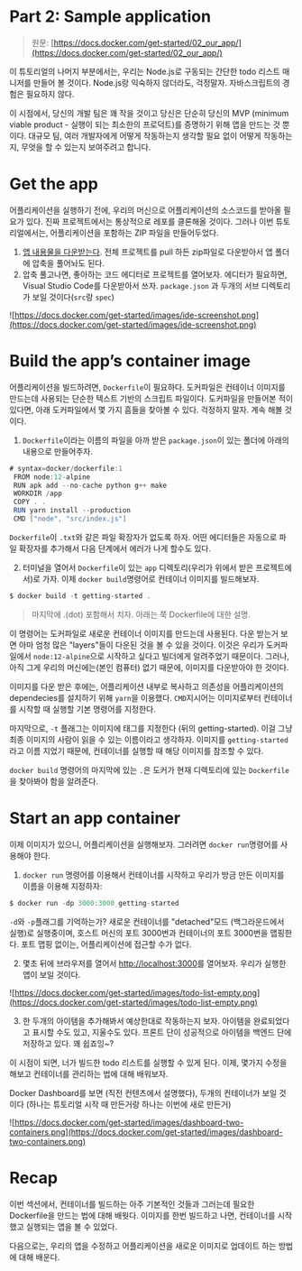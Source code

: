 # Part 2: Sample application
> 원문: [https://docs.docker.com/get-started/02_our_app/](https://docs.docker.com/get-started/02_our_app/)

이 튜토리얼의 나머지 부분에서는, 우리는 Node.js로 구동되는 간단한 todo 리스트 매니저를 만들어 볼 것이다. Node.js랑 익숙하지 않더라도, 걱정말자. 자바스크립트의 경험은 필요하지 않다. 

이 시점에서, 당신의 개발 팀은 꽤 작을 것이고 당신은 단순히 당신의 MVP (minimum viable product - 실행이 되는 최소한의 프로덕트)를 증명하기 위해 앱을 만드는 것 뿐이다. 대규모 팀, 여러 개발자에게 어떻게 작동하는지 생각할 필요 없이 어떻게 작동하는지, 무엇을 할 수 있는지 보여주려고 합니다.

# Get the app

어플리케이션을 실행하기 전에, 우리의 머신으로 어플리케이션의 소스코드를 받아올 필요가 있다. 진짜 프로젝트에서는 통상적으로 레포를 클론해올 것이다. 그러나 이번 튜토리얼에서는, 어플리케이션을 포함하는 ZIP 파일을 만들어두었다. 

1. [앱 내용물을 다운받는다](https://github.com/docker/getting-started/tree/master/app). 전체 프로젝트를 pull 하든 zip파일로 다운받아서 앱 폴더에 압축을 풀어놔도 된다. 
2. 압축 풀고나면, 좋아하는 코드 에디터로 프로젝트를 열어보자. 에디터가 필요하면, Visual Studio Code를 다운받아서 쓰자. `package.json` 과 두개의 서브 디렉토리가 보일 것이다(`src`랑 `spec`)

![https://docs.docker.com/get-started/images/ide-screenshot.png](https://docs.docker.com/get-started/images/ide-screenshot.png)

# Build the app’s container image

어플리케이션을 빌드하려면, `Dockerfile`이 필요하다. 도커파일은 컨테이너 이미지를 만드는데 사용되는 단순한 텍스트 기반의 스크립트 파일이다. 도커파일을 만들어본 적이 있다면, 아래 도커파일에서 몇 가지 흠들을 찾아볼 수 있다. 걱정하지 말자. 계속 해볼 것이다.

1) `Dockerfile`이라는 이름의 파일을 아까 받은 `package.json`이 있는 폴더에 아래의 내용으로 만들어주자.

```java
# syntax=docker/dockerfile:1
 FROM node:12-alpine
 RUN apk add --no-cache python g++ make
 WORKDIR /app
 COPY . .
 RUN yarn install --production
 CMD ["node", "src/index.js"]
```

`Dockerfile`이 `.txt`와 같은 파일 확장자가 없도록 하자. 어떤 에디터들은 자동으로 파일 확장자를 추가해서 다음 단계에서 에러가 나게 할수도 있다. 

2) 터미널을 열어서 `Dockerfile`이 있는 `app` 디렉토리(우리가 위에서 받은 프로젝트에서)로 가자. 이제 `docker build`명령어로 컨테이너 이미지를 빌드해보자. 

```java
$ docker build -t getting-started .
```

> 마지막에 .(dot) 포함해서 치자.
아래는 쭉 Dockerfile에 대한 설명.

이 명령어는 도커파일로 새로운 컨테이너 이미지를 만드는데 사용된다. 다운 받는거 보면 아마 엄청 많은 "layers"들이 다운된 것을 볼 수 있을 것이다. 이것은 우리가 도커파일에서 `node:12-alpine`으로 시작하고 싶다고 빌더에게 알려주었기 때문이다. 그러나, 아직 그게 우리의 머신에는(본인 컴퓨터) 없기 때문에, 이미지를 다운받아야 한 것이다.

이미지를 다운 받은 후에는, 어플리케이션 내부로 복사하고 의존성을 어플리케이션의 dependecies를 설치하기 위해 `yarn`을 이용했다. `CMD`지시어는 이미지로부터 컨테이너를 시작할 때 실행할 기본 명령어를 지정한다. 

마지막으로, `-t` 플래그는 이미지에 태그를 지정한다 (뒤의 getting-started). 이걸 그냥 최종 이미지의 사람이 읽을 수 있는 이름이라고 생각하자. 이미지를 `getting-started`라고 이름 지었기 때문에, 컨테이너를 실행할 때 해당 이미지를 참조할 수 있다. 

`docker build` 명령어의 마지막에 있는 `.`은 도커가 현재 디렉토리에 있는 `Dockerfile`을 찾아봐야 함을 알려준다. 

# Start an app container

이제 이미지가 있으니, 어플리케이션을 실행해보자. 그러려면 `docker run`명령어를 사용해야 한다. 

1) `docker run` 명령어를 이용해서 컨테이너를 시작하고 우리가 방금 만든 이미지를 이름을 이용해 지정하자:

```java
$ docker run -dp 3000:3000 getting-started
```

`-d`와 `-p`플래그를 기억하는가? 새로운 컨테이너를 "detached"모드 (백그라운드에서 실행)로 실행중이며, 호스트 머신의 포트 3000번과 컨테이너의 포트 3000번을 맵핑한다. 포트 맵핑 없이는, 어플리케이션에 접근할 수가 없다. 

2) 몇초 뒤에 브라우저를 열어서 [http://localhost:3000](http://localhost:3000)를 열어보자. 우리가 실행한 앱이 보일 것이다. 

![https://docs.docker.com/get-started/images/todo-list-empty.png](https://docs.docker.com/get-started/images/todo-list-empty.png)

3) 한 두개의 아이템을 추가해봐서 예상한대로 작동하는지 보자. 아이템을 완료되었다고 표시할 수도 있고, 지울수도 있다. 프론트 단이 성공적으로 아이템을 백엔드 단에 저장하고 있다. 꽤 쉽죠잉~?

이 시점이 되면, 너가 빌드한 todo 리스트를 실행할 수 있게 된다. 이제, 몇가지 수정을 해보고 컨테이너를 관리하는 법에 대해 배워보자. 

Docker Dashboard를 보면 (직전 컨텐츠에서 설명했다), 두개의 컨테이너가 보일 것이다 (하나는 튜토리얼 시작 때 만든거랑 하나는 이번에 새로 만든거)

![https://docs.docker.com/get-started/images/dashboard-two-containers.png](https://docs.docker.com/get-started/images/dashboard-two-containers.png)

# Recap

이번 섹션에서, 컨테이너를 빌드하는 아주 기본적인 것들과 그러는데 필요한 Dockerfile을 만드는 법에 대해 배웟다. 이미지를 한번 빌드하고 나면, 컨테이너를 시작했고 실행되는 앱을 볼 수 있었다. 

다음으로는, 우리의 앱을 수정하고 어플리케이션을 새로운 이미지로 업데이트 하는 방법에 대해 배운다.
